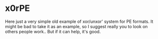 # x0rPE
Here just a very simple old example of xor/unxor' system for PE formats.
It might be bad to take it as an example, so I suggest really you to look on others people work.. But if it can help, it's good.
